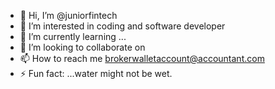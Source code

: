 - 👋 Hi, I’m @juniorfintech
- 👀 I’m interested in coding and software developer 
- 🌱 I’m currently learning ...
- 💞️ I’m looking to collaborate on 
- 📫 How to reach me brokerwalletaccount@accountant.com
-  ⚡ Fun fact: ...water might not be wet. 
<!---
juniorfintech/juniorfintech is a ✨ special ✨ repository because its `README.md` (this file) appears on your GitHub profile.
You can click the Preview link to take a look at your changes.
--->
